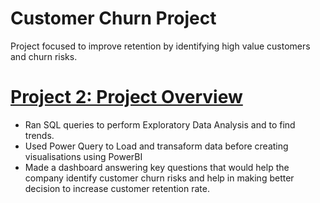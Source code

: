 # Customer Churn Project
Project focused to improve retention by identifying high value customers and churn risks.
# [Project 2: Project Overview](https://github.com/shoaibhub/Project_2) 
* Ran SQL queries to perform Exploratory Data Analysis and to find trends.
* Used Power Query to Load and transaform data before creating visualisations using PowerBI
* Made a dashboard answering key questions that would help the company identify customer churn risks and help in making better decision to increase customer retention rate.
